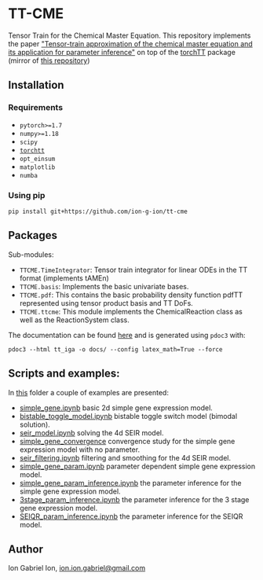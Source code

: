 # TT-CME

Tensor Train for the Chemical Master Equation. 
This repository implements the paper ["Tensor-train approximation of the chemical master equation and its application for parameter inference"](https://aip.scitation.org/doi/10.1063/5.0045521) on top of the [torchTT](https://github.com/ion-g-ion/torchTT) package (mirror of [this repository](https://github.com/ion-g-ion/paper-cme-tt))

## Installation

### Requirements

 * `pytorch>=1.7`
 * `numpy>=1.18`
 * `scipy`
 * [`torchtt`](https://github.com/ion-g-ion/torchtt)
 * `opt_einsum`
 * `matplotlib`
 * `numba`
### Using pip

```
pip install git+https://github.com/ion-g-ion/tt-cme
```

## Packages


Sub-modules:
 * `TTCME.TimeIntegrator`: Tensor train integrator for linear ODEs in the TT format (implements tAMEn)
 * `TTCME.basis`: Implements the basic univariate bases.
 * `TTCME.pdf`: This contains the basic probability density function pdfTT represented using tensor product basis and TT DoFs.
 * `TTCME.ttcme`: This module implements the ChemicalReaction class as well as the ReactionSystem class.

The documentation can be found [here](https://ion-g-ion.github.io/tt-cme/TTCME/index.html) and is generated using `pdoc3` with:

```
pdoc3 --html tt_iga -o docs/ --config latex_math=True --force
```
## Scripts and examples:

In [this](./examples/) folder a couple of examples are presented:
* [simple_gene.ipynb](./examples/simple_gene.ipynb) basic 2d simple gene expression model.
* [bistable_toggle_model.ipynb](./examples/bistable_toggle_model.ipynb) bistable toggle switch model (bimodal solution).
* [seir_model.ipynb](./examples/seir_model.ipynb) solving the 4d SEIR model.
* [simple_gene_convergence](./examples/simple_gene_convergence.ipynb) convergence study for the simple gene expression model with no parameter.
* [seir_filtering.ipynb](./examples/seir_filtering.ipynb) filtering and smoothing for the 4d SEIR model.
* [simple_gene_param.ipynb](./examples/simple_gene_param.ipynb) parameter dependent simple gene expression model.
* [simple_gene_param_inference.ipynb](./examples/simple_gene_param_inference.ipynb) the parameter inference for the simple gene expression model.
* [3stage_param_inference.ipynb](./examples/3stage_param_inference.ipynb) the parameter inference for the 3 stage gene expression model.
* [SEIQR_param_inference.ipynb](./examples/SEIQR_param_inference.ipynb) the parameter inference for the SEIQR model.


## Author

Ion Gabriel Ion, ion.ion.gabriel@gmail.com